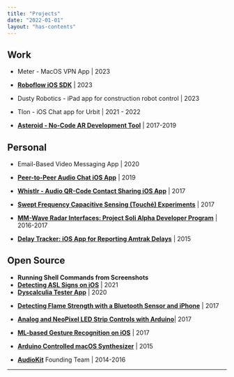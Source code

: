 ```yaml
---
title: "Projects"
date: "2022-01-01"
layout: "has-contents"
---
```



## Work

* Meter - MacOS VPN App | 2023

* **[Roboflow iOS SDK](/projects_and_work/work/roboflow_native_mobile_sdk/)** | 2023

* Dusty Robotics - iPad app for construction robot control | 2023

* Tlon - iOS Chat app for Urbit | 2021 - 2022

* [**Asteroid - No-Code AR Development Tool**](/projects_and_work/work/asteroid/) | 2017-2019

  

## Personal

* Email-Based Video Messaging App | 2020

* **[Peer-to-Peer Audio Chat iOS App](/projects_and_work/personal/push_to_talk_audio_chat_app/)** | 2019

* **[Whistlr - Audio QR-Code Contact Sharing iOS App]((/projects_and_work/personal/emulating_touche/))** | 2017

* **[Swept Frequency Capacitive Sensing (Touché) Experiments](/projects_and_work/personal/emulating_touche/)** | 2017

* **[MM-Wave Radar Interfaces: Project Soli Alpha Developer Program](/projects_and_work/personal/project_soli_alpha_dev_program/)** |  2016-2017

* **[Delay Tracker: iOS App for Reporting Amtrak Delays](/projects_and_work/personal/delay_tracker/)** | 2015

  

## Open Source

- **Running Shell Commands from Screenshots**
- **[Detecting ASL Signs on iOS](https://github.com/narner/ASL-Classifier-Demo)** | 2021
- **[Dyscalculia Tester App](https://github.com/narner/DyscalculiaTester)** | 2020

* **[Detecting Flame Strength with a Bluetooth Sensor and iPhone](/notes/integrating-arduino-bluetooth-sensors-with-ios-september-5-2017/)** | 2017 

* **[Analog and NeoPixel LED Strip Controls with Arduino](https://github.com/narner/Analog-and-NeoPixel-LED-Strip-Control)**| 2017 

* **[ML-based Gesture Recognition on iOS](/notes/machine-learning-powered-gesture-recognition-on-ios-october-7-2017/)** | 2017 

* **[Arduino Controlled macOS Synthesizer](https://github.com/narner/Arduino-AudioKitOSX)** | 2015 

* **[AudioKit](/projects_and_work/open_source/audiokit/)** Founding Team | 2014-2016



---

